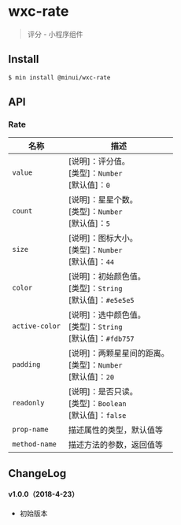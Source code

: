 # wxc-rate

> 评分 - 小程序组件

## Install

``` bash
$ min install @minui/wxc-rate
```


## API

### Rate

| 名称                  | 描述                         |
|----------------------|------------------------------|
|`value`               | [说明]：评分值。<br>[类型]：`Number`<br>[默认值]：`0` <br>|
|`count`               | [说明]：星星个数。<br>[类型]：`Number`<br>[默认值]：`5` <br>|
|`size`                | [说明]：图标大小。<br>[类型]：`Number`<br>[默认值]：`44` <br>|
|`color`               | [说明]：初始颜色值。<br>[类型]：`String`<br>[默认值]：`#e5e5e5` <br>|
|`active-color`        | [说明]：选中颜色值。<br>[类型]：`String`<br>[默认值]：`#fdb757` <br>|
|`padding`             | [说明]：两颗星星间的距离。<br>[类型]：`Number`<br>[默认值]：`20` <br>|
|`readonly`            | [说明]：是否只读。<br>[类型]：`Boolean`<br>[默认值]：`false` <br>|
|`prop-name`           | 描述属性的类型，默认值等         |
|`method-name`         | 描述方法的参数，返回值等         |

## ChangeLog

#### v1.0.0（2018-4-23）

- 初始版本
